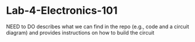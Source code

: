 # Lab-4-Electronics-101
NEED to DO describes what we can find in the repo (e.g., code and a circuit diagram) and provides instructions on how to build the circuit 
